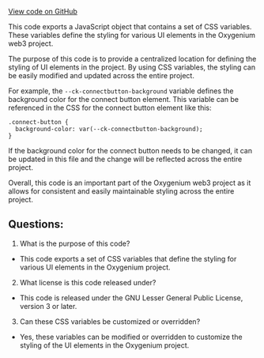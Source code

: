 [View code on GitHub](https://github.com/oxygenium-network/oxygenium-web3/packages/web3-react/src/styles/themes/soft.ts)

This code exports a JavaScript object that contains a set of CSS variables. These variables define the styling for various UI elements in the Oxygenium web3 project. 

The purpose of this code is to provide a centralized location for defining the styling of UI elements in the project. By using CSS variables, the styling can be easily modified and updated across the entire project. 

For example, the `--ck-connectbutton-background` variable defines the background color for the connect button element. This variable can be referenced in the CSS for the connect button element like this:

```
.connect-button {
  background-color: var(--ck-connectbutton-background);
}
```

If the background color for the connect button needs to be changed, it can be updated in this file and the change will be reflected across the entire project.

Overall, this code is an important part of the Oxygenium web3 project as it allows for consistent and easily maintainable styling across the entire project.
## Questions: 
 1. What is the purpose of this code?
- This code exports a set of CSS variables that define the styling for various UI elements in the Oxygenium project.

2. What license is this code released under?
- This code is released under the GNU Lesser General Public License, version 3 or later.

3. Can these CSS variables be customized or overridden?
- Yes, these variables can be modified or overridden to customize the styling of the UI elements in the Oxygenium project.